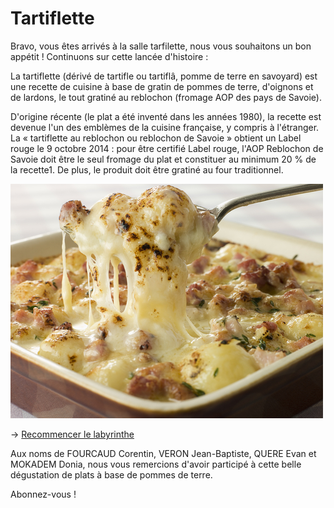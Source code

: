 # **Tartiflette**

Bravo, vous êtes arrivés à la salle tarfilette, nous vous souhaitons un bon appétit ! Continuons sur cette lancée d'histoire : 

La tartiflette (dérivé de tartifle ou tartiflâ, pomme de terre en savoyard) est une recette de cuisine à base de gratin de pommes de terre, d'oignons et de lardons, le tout gratiné au reblochon (fromage AOP des pays de Savoie).

D'origine récente (le plat a été inventé dans les années 1980), la recette est devenue l'un des emblèmes de la cuisine française, y compris à l'étranger. La « tartiflette au reblochon ou reblochon de Savoie » obtient un Label rouge le 9 octobre 2014 : pour être certifié Label rouge, l'AOP Reblochon de Savoie doit être le seul fromage du plat et constituer au minimum 20 % de la recette1. De plus, le produit doit être gratiné au four traditionnel.

![alt text](/images/PlatEND.jpg)

-> [Recommencer le labyrinthe](https://github.com/cfourcaud/TP2_GRP3_Labyrinthe/blob/main/index.md)

Aux noms de FOURCAUD Corentin, VERON Jean-Baptiste, QUERE Evan et MOKADEM Donia, nous vous remercions d'avoir participé à cette belle dégustation de plats à base de pommes de terre.

Abonnez-vous !

